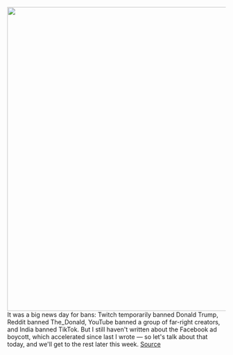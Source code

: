 <img src='https://cdn.vox-cdn.com/thumbor/HJyS2Gu0T_xbnwWX0cWY2QV1EuU=/0x0:2040x1360/1200x800/filters:focal(857x517:1183x843)/cdn.vox-cdn.com/uploads/chorus_image/image/66998874/akrales_180614_1777_0110.0.jpg' width='700px' /><br/>
It was a big news day for bans: Twitch temporarily banned Donald Trump, Reddit banned The_Donald, YouTube banned a group of far-right creators, and India banned TikTok. But I still haven't written about the Facebook ad boycott, which accelerated since last I wrote — so let's talk about that today, and we'll get to the rest later this week.
<a href='https://www.theverge.com/interface/2020/6/30/21307039/facebook-ad-boycott-analysis-unilever-verizon-coca-cola'> Source <a/>